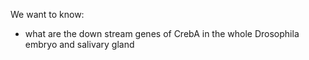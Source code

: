 We want to know:
- what are the down stream genes of CrebA in the whole Drosophila embryo and salivary gland 
